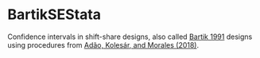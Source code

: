 # BartikSEStata
Confidence intervals in shift-share designs, also called [Bartik 1991](https://research.upjohn.org/up_press/77/) designs using procedures from [Adão, Kolesár, and Morales (2018)](https://doi.org/10.1093/qje/qjz025).
